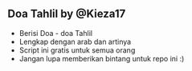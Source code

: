 ## Doa Tahlil by @Kieza17

* Berisi Doa - doa Tahlil
* Lengkap dengan arab dan artinya
* Script ini gratis untuk semua orang
* Jangan lupa memberikan bintang untuk repo ini :)
